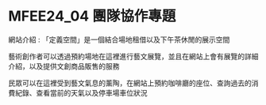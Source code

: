 # MFEE24_04 團隊協作專題
網站介紹 : 
「定義空間」是一個結合場地租借以及下午茶休閒的展示空間

藝術創作者可以透過預約場地在這裡進行藝文展覽，並且在網站上會有展覽的詳細介紹，以及提供文創商品販售的服務

民眾可以在這裡受到藝文氣息的薰陶，在網站上預約咖啡廳的座位、查詢過去的消費紀錄、查看當前的天氣以及停車場車位狀況
